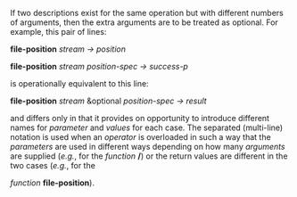 



If two descriptions exist for the same operation but with different numbers of arguments, then the extra arguments are to be treated as optional. For example, this pair of lines: 



**file-position** *stream → position* 



**file-position** *stream position-spec → success-p* 



is operationally equivalent to this line: 



**file-position** *stream* &optional *position-spec → result* 



and differs only in that it provides on opportunity to introduce different names for *parameter* and *values* for each case. The separated (multi-line) notation is used when an *operator* is overloaded in such a way that the *parameters* are used in different ways depending on how many *arguments* are supplied (*e.g.*, for the *function* **/**) or the return values are different in the two cases (*e.g.*, for the 



*function* **file-position**). 



